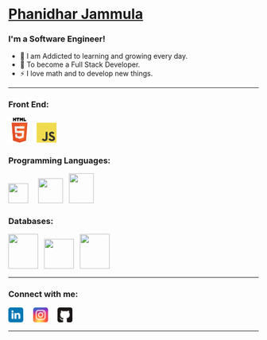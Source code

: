 &nbsp;&nbsp;&nbsp;&nbsp;&nbsp;&nbsp; 
# [Phanidhar Jammula](https://github.com/PhanidharJammula)

### I'm a Software Engineer!

   - :seedling: I am Addicted to learning and growing every day.
   - :goal_net: To become a Full Stack Developer.
   - :zap: I love math and to develop new things.

* * *

### Front End:
<img src="https://raw.githubusercontent.com/github/explore/80688e429a7d4ef2fca1e82350fe8e3517d3494d/topics/html/html.png" width="45" height="50">&nbsp;&nbsp;  <img src="https://raw.githubusercontent.com/github/explore/80688e429a7d4ef2fca1e82350fe8e3517d3494d/topics/javascript/javascript.png" width="40" height="40">

### Programming Languages:
<img src="https://github.com/abranhe/programming-languages-logos/blob/master/src/python/python.png" width="40" height="40">&nbsp;&nbsp;&nbsp;&nbsp;    <img src="https://camo.githubusercontent.com/cdbd0ba439365fba9d1b72e05b6d7e93828f9a9cce4a71346a1a11ed6216261f/68747470733a2f2f696d672e69636f6e73382e636f6d2f636f6c6f722f35302f3030303030302f632d70726f6772616d6d696e672e706e67" width="50" height="50">&nbsp;&nbsp;  <img src="https://camo.githubusercontent.com/6d8bb5138ee1d0f5dfe007ed667838b5a0a1b8629984fab3070466ad52d638b3/68747470733a2f2f696d672e69636f6e73382e636f6d2f636f6c6f722f35302f3030303030302f6a6176612d636f666665652d6375702d6c6f676f2e706e67" width="50" height="60">

### Databases:
<img src="https://github.com/yurijserrano/Github-Profile-Readme-Logos/blob/master/databases/mysql.svg" width="60" height="70">&nbsp;&nbsp;  <img src="https://github.com/yurijserrano/Github-Profile-Readme-Logos/blob/master/databases/redis.svg" width="60" height="60">&nbsp;&nbsp;  <img src="https://github.com/yurijserrano/Github-Profile-Readme-Logos/blob/master/databases/cassandra.svg" width="60" height="70">

* * *

### Connect with me:
<a href="https://www.linkedin.com/in/phanidhar-j-7b5988114/"><img src="https://github.com/edent/SuperTinyIcons/blob/master/images/svg/linkedin.svg" width="30" height="30"></a>&nbsp;&nbsp;&nbsp;&nbsp;    <a href="https://www.instagram.com/phanidhar.jammula/"> <img src="https://github.com/edent/SuperTinyIcons/blob/master/images/svg/instagram.svg" width="30" height="30"></a>&nbsp;&nbsp;&nbsp;&nbsp;    <a href="https://github.com/PhanidharJammula"> <img src="https://raw.githubusercontent.com/edent/SuperTinyIcons/master/images/png/github.png" width="30" height="30"></a>   
* * *
